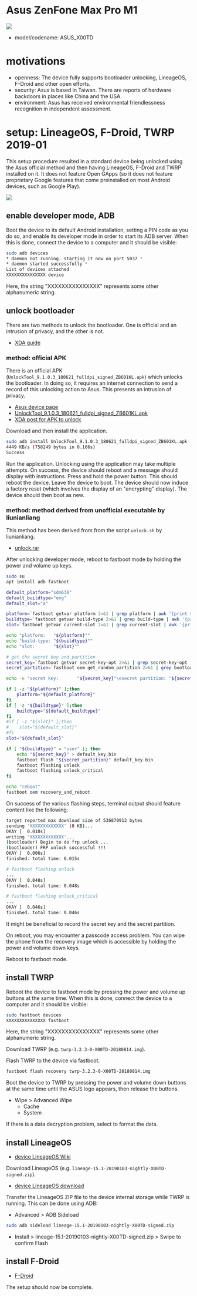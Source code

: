 # Asus ZenFone Max Pro M1

![](https://raw.githubusercontent.com/wdbm/TFLOSSH/master/media/2019-01-31T2238Z.png)

- model/codename: ASUS_X00TD

# motivations

- openness: The device fully supports bootloader unlocking, LineageOS, F-Droid and other open efforts.
- security: Asus is based in Taiwan. There are reports of hardware backdoors in places like China and the USA.
- environment: Asus has received environmental friendlessness recognition in independent assessment.

# setup: LineageOS, F-Droid, TWRP 2019-01

This setup procedure resulted in a standard device being unlocked using the Asus official method and then having LineageOS, F-Droid and TWRP installed on it. It does not feature Open GApps (so it does not feature proprietary Google features that come preinstalled on most Android devices, such as Google Play).

![](https://raw.githubusercontent.com/wdbm/TFLOSSH/master/media/2019-01-23T0444Z.png)

## enable developer mode, ADB

Boot the device to its default Android installation, setting a PIN code as you do so, and enable its developer mode in order to start its ADB server. When this is done, connect the device to a computer and it should be visible:

```Bash
sudo adb devices
* daemon not running. starting it now on port 5037 *
* daemon started successfully *
List of devices attached 
XXXXXXXXXXXXXXX	device
```

Here, the string "XXXXXXXXXXXXXXX" represents some other alphanumeric string.

## unlock bootloader

There are two methods to unlock the bootloader. One is official and an intrusion of privacy, and the other is not.

- [XDA guide](https://forum.xda-developers.com/asus-zenfone-max-pro-m1/how-to/discussion-unlocking-bootloader-t3786698)

### method: official APK

There is an official APK (`UnlockTool_9.1.0.3_180621_fulldpi_signed_ZB601KL.apk`) which unlocks the bootloader. In doing so, it requires an internet connection to send a record of this unlocking action to Asus. This presents an intrusion of privacy.

- [Asus device page](https://www.asus.com/Phone/ZenFone-Max-Pro-M1/HelpDesk_Download)
- [UnlockTool_9.1.0.3_180621_fulldpi_signed_ZB601KL.apk](https://dlcdnets.asus.com/pub/ASUS/ZenFone/ZB601KL/UnlockTool_9.1.0.3_180621_fulldpi_signed_ZB601KL.apk)
- [XDA post for APK to unlock](https://forum.xda-developers.com/asus-zenfone-max-pro-m1/development/official-zenfone-max-pro-m1-official-t3869458)

Download and then install the application.

```Bash
sudo adb install UnlockTool_9.1.0.3_180621_fulldpi_signed_ZB601KL.apk
4449 KB/s (758249 bytes in 0.166s)
Success
```

Run the application. Unlocking using the application may take multiple attempts. On success, the device should reboot and a message should display with instructions. Press and hold the power button. This should reboot the device. Leave the device to boot. The device should now induce a factory reset (which involves the display of an "encrypting" display). The device should then boot as new.

### method: method derived from unofficial executable by liunianliang

This method has been derived from from the script `unlock.sh` by liunianliang.

- [unlock.rar](https://drive.google.com/drive/folders/1YpezCedaRWGDS9WW7UaXXyyBod0Bk5qp)

After unlocking developer mode, reboot to fastboot mode by holding the power and volume up keys.

```Bash
sudo su
apt install adb fastboot

default_platform="sdm636"
default_buildtype="eng"
default_slot="a"

platform=`fastboot getvar platform 2>&1 | grep platform | awk '{print $NF}'`
buildtype=`fastboot getvar build-type 2>&1 | grep build-type | awk '{print $NF}'`
slot=`fastboot getvar current-slot 2>&1 | grep current-slot | awk '{print $NF}'`

echo "platform:   "${platform}""
echo "build-type: "${buildtype}""
echo "slot:       "${slot}""

# get the secret key and partition
secret_key=`fastboot getvar secret-key-opt 2>&1 | grep secret-key-opt | awk '{print $NF}'`
secret_partition=`fastboot oem get_random_partition 2>&1 | grep bootloader | awk '{print $NF}'`

echo -e "secret key:       "${secret_key}"\esecret partition: "${secret_partition}""

if [ -z "${platform}" ];then
    platform="${default_platform}"
fi
if [ -z "${buildtype}" ];then
    buildtype="${default_buildtype}"
fi
#if [ -z "${slot}" ];then
#    slot="${default_slot}"
#fi
slot="${default_slot}"

if [ "${buildtype}" = "user" ]; then
    echo "${secret_key}" > default_key.bin
    fastboot flash "${secret_partition}" default_key.bin
    fastboot flashing unlock
    fastboot flashing unlock_critical
fi

echo "reboot"
fastboot oem recovery_and_reboot
```

On success of the various flashing steps, terminal output should feature content like the following:

```Bash
target reported max download size of 536870912 bytes
sending 'XXXXXXXXXXXXX' (0 KB)...
OKAY [  0.010s]
writing 'XXXXXXXXXXXXX'...
(bootloader) Begin to do frp unlock ...
(bootloader) FRP unlock successful !!!
OKAY [  0.006s]
finished. total time: 0.015s
```

```Bash
# fastboot flashing unlock
...
OKAY [  0.048s]
finished. total time: 0.048s
```

```Bash
# fastboot flashing unlock_critical
...
OKAY [  0.046s]
finished. total time: 0.046s
```

It might be beneficial to record the secret key and the secret partition.

On reboot, you may encounter a passcode access problem. You can wipe the phone from the recovery image which is accessible by holding the power and volume down keys.

Reboot to fastboot mode.

## install TWRP

Reboot the device to fastboot mode by pressing the power and volume up buttons at the same time. When this is done, connect the device to a computer and it should be visible:

```Bash
sudo fastboot devices
XXXXXXXXXXXXXXX	fastboot
```

Here, the string "XXXXXXXXXXXXXXX" represents some other alphanumeric string.

Download TWRP (e.g. `twrp-3.2.3-0-X00TD-20180814.img`).

Flash TWRP to the device via fastboot.

```Bash
fastboot flash recovery twrp-3.2.3-0-X00TD-20180814.img
```

Boot the device to TWRP by pressing the power and volume down buttons at the same time until the ASUS logo appears, then release the buttons.

- Wipe > Advanced Wipe
    - Cache
    - System

If there is a data decryption problem, select to format the data.

## install LineageOS

- [device LineageOS Wiki](https://wiki.lineageos.org/devices/X00TD)

Download LineageOS (e.g. `lineage-15.1-20190103-nightly-X00TD-signed.zip`).

- [device LineageOS download](https://download.lineageos.org/X00TD)

Transfer the LineageOS ZIP file to the device internal storage while TWRP is running. This can be done using ADB:

- Advanced > ADB Sideload

```Bash
sudo adb sideload lineage-15.1-20190103-nightly-X00TD-signed.zip
```

- Install > lineage-15.1-20190103-nightly-X00TD-signed.zip > Swipe to confirm Flash

## install F-Droid

- [F-Droid](https://f-droid.org)

The setup should now be complete.
